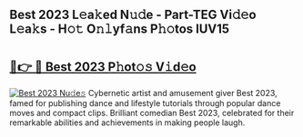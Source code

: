 ## Best 2023 L𝚎a𝚔ed N𝚞𝚍e - Part-TEG Vi𝚍𝚎o L𝚎a𝚔s - H𝚘𝚝 O𝚗𝚕yf𝚊ns P𝚑𝚘tos lUV15

# <h2><a href="http://kfdb43r.oniu.top/?m=Best+2023">🔗👉 🔴 Best 2023 P𝚑ot𝚘𝚜 V𝚒d𝚎o</a></h2>

[![Best 2023 Nu𝚍e𝚜](https://i.imgur.com/0qMVB7G.gif)](http://kfdb43r.oniu.top/?m=Best+2023)
Cybernetic artist and amusement giver Best 2023, famed for publishing dance and lifestyle tutorials through popular dance moves and compact clips. Brilliant comedian Best 2023, celebrated for their remarkable abilities and achievements in making people laugh.  
